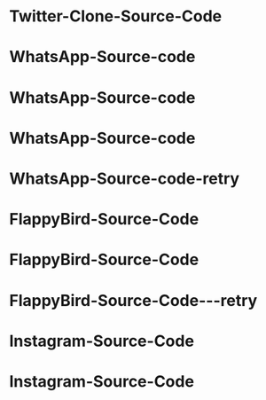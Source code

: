 # Twitter-Clone-Source-Code
# WhatsApp-Source-code
# WhatsApp-Source-code
# WhatsApp-Source-code
# WhatsApp-Source-code-retry
# FlappyBird-Source-Code
# FlappyBird-Source-Code
# FlappyBird-Source-Code---retry
# Instagram-Source-Code
# Instagram-Source-Code
